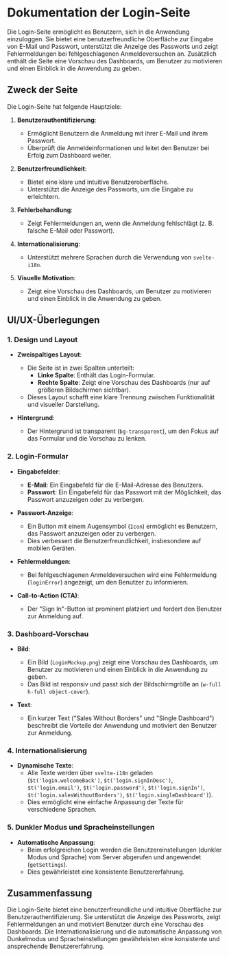 # Dokumentation der Login-Seite

Die Login-Seite ermöglicht es Benutzern, sich in die Anwendung einzuloggen. Sie bietet eine benutzerfreundliche Oberfläche zur Eingabe von E-Mail und Passwort, unterstützt die Anzeige des Passworts und zeigt Fehlermeldungen bei fehlgeschlagenen Anmeldeversuchen an. Zusätzlich enthält die Seite eine Vorschau des Dashboards, um Benutzer zu motivieren und einen Einblick in die Anwendung zu geben.

## Zweck der Seite

Die Login-Seite hat folgende Hauptziele:

1. **Benutzerauthentifizierung**:
    - Ermöglicht Benutzern die Anmeldung mit ihrer E-Mail und ihrem Passwort.
    - Überprüft die Anmeldeinformationen und leitet den Benutzer bei Erfolg zum Dashboard weiter.

2. **Benutzerfreundlichkeit**:
    - Bietet eine klare und intuitive Benutzeroberfläche.
    - Unterstützt die Anzeige des Passworts, um die Eingabe zu erleichtern.

3. **Fehlerbehandlung**:
    - Zeigt Fehlermeldungen an, wenn die Anmeldung fehlschlägt (z. B. falsche E-Mail oder Passwort).

4. **Internationalisierung**:
    - Unterstützt mehrere Sprachen durch die Verwendung von `svelte-i18n`.

5. **Visuelle Motivation**:
    - Zeigt eine Vorschau des Dashboards, um Benutzer zu motivieren und einen Einblick in die Anwendung zu geben.

## UI/UX-Überlegungen

### 1. **Design und Layout**
- **Zweispaltiges Layout**:
    - Die Seite ist in zwei Spalten unterteilt:
        - **Linke Spalte**: Enthält das Login-Formular.
        - **Rechte Spalte**: Zeigt eine Vorschau des Dashboards (nur auf größeren Bildschirmen sichtbar).
    - Dieses Layout schafft eine klare Trennung zwischen Funktionalität und visueller Darstellung.

- **Hintergrund**:
    - Der Hintergrund ist transparent (`bg-transparent`), um den Fokus auf das Formular und die Vorschau zu lenken.

### 2. **Login-Formular**
- **Eingabefelder**:
    - **E-Mail**: Ein Eingabefeld für die E-Mail-Adresse des Benutzers.
    - **Passwort**: Ein Eingabefeld für das Passwort mit der Möglichkeit, das Passwort anzuzeigen oder zu verbergen.

- **Passwort-Anzeige**:
    - Ein Button mit einem Augensymbol (`Icon`) ermöglicht es Benutzern, das Passwort anzuzeigen oder zu verbergen.
    - Dies verbessert die Benutzerfreundlichkeit, insbesondere auf mobilen Geräten.

- **Fehlermeldungen**:
    - Bei fehlgeschlagenen Anmeldeversuchen wird eine Fehlermeldung (`loginError`) angezeigt, um den Benutzer zu informieren.

- **Call-to-Action (CTA)**:
    - Der "Sign In"-Button ist prominent platziert und fordert den Benutzer zur Anmeldung auf.

### 3. **Dashboard-Vorschau**
- **Bild**:
    - Ein Bild (`LoginMockup.png`) zeigt eine Vorschau des Dashboards, um Benutzer zu motivieren und einen Einblick in die Anwendung zu geben.
    - Das Bild ist responsiv und passt sich der Bildschirmgröße an (`w-full h-full object-cover`).

- **Text**:
    - Ein kurzer Text ("Sales Without Borders" und "Single Dashboard") beschreibt die Vorteile der Anwendung und motiviert den Benutzer zur Anmeldung.

### 4. **Internationalisierung**
- **Dynamische Texte**:
    - Alle Texte werden über `svelte-i18n` geladen (`$t('login.welcomeBack')`, `$t('login.signInDesc')`, `$t('login.email')`, `$t('login.password')`, `$t('login.signIn')`, `$t('login.salesWithoutBorders')`, `$t('login.singleDashboard')`).
    - Dies ermöglicht eine einfache Anpassung der Texte für verschiedene Sprachen.

### 5. **Dunkler Modus und Spracheinstellungen**
- **Automatische Anpassung**:
    - Beim erfolgreichen Login werden die Benutzereinstellungen (dunkler Modus und Sprache) vom Server abgerufen und angewendet (`getSettings`).
    - Dies gewährleistet eine konsistente Benutzererfahrung.

## Zusammenfassung

Die Login-Seite bietet eine benutzerfreundliche und intuitive Oberfläche zur Benutzerauthentifizierung. Sie unterstützt die Anzeige des Passworts, zeigt Fehlermeldungen an und motiviert Benutzer durch eine Vorschau des Dashboards. Die Internationalisierung und die automatische Anpassung von Dunkelmodus und Spracheinstellungen gewährleisten eine konsistente und ansprechende Benutzererfahrung.